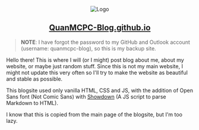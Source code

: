 <p align="center">
    <img src="https://quanmcpc-blog.github.io/logo.png" alt="Logo">
</p>
<p align="center">
    <a href="https://quanmcpc-blog.github.io">
        <h2 align="center">QuanMCPC-Blog.github.io</h2>
    </a>
</p>

> **NOTE**: I have forgot the password to my GitHub and Outlook account (username: quanmcpc-blog), so this is my backup site.

Hello there! This is where I will (or I might) post blog about me, about my website, or maybe just random stuff. Since this is not my main website, I might not update this very often so I'll try to make the website as beautiful and stable as possible.

This blogsite used only vanilla HTML, CSS and JS, with the addition of Open Sans font (Not Comic Sans) with [Showdown](https://github.com/showdownjs/showdown) (A JS script to parse Markdown to HTML).

I know that this is copied from the main page of the blogsite, but I'm too lazy.
